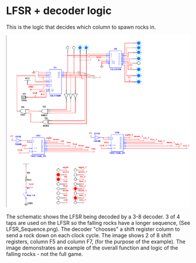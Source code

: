 # LFSR + decoder logic
This is the logic that decides which column to spawn rocks in.

![LFSR Diagram](Falling_Lights_example.png)

The schematic shows the LFSR being decoded by a 3-8 decoder. 3 of 4 taps are used on the LFSR so the falling rocks have a longer sequence, (See LFSR_Sequence.png). The decoder "chooses" a shift register column to send a rock down on each clock cycle. The image shows 2 of 8 shift registers, column F5 and column F7, (for the purpose of the example). The image demonstrates an example of the overall function and logic of the falling rocks - not the full game.
